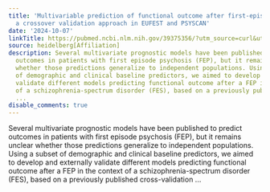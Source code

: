 ```yaml
---
title: 'Multivariable prediction of functional outcome after first-episode psychosis:
  a crossover validation approach in EUFEST and PSYSCAN'
date: '2024-10-07'
linkTitle: https://pubmed.ncbi.nlm.nih.gov/39375356/?utm_source=curl&utm_medium=rss&utm_campaign=pubmed-2&utm_content=1FakS-2QOkCT8HsMOQP1bCRQ4YzyumYOmxmF0moLsQ3dFB1E9V&fc=20220326224207&ff=20241008201240&v=2.18.0.post9+e462414
source: heidelberg[Affiliation]
description: Several multivariate prognostic models have been published to predict
  outcomes in patients with first episode psychosis (FEP), but it remains unclear
  whether those predictions generalize to independent populations. Using a subset
  of demographic and clinical baseline predictors, we aimed to develop and externally
  validate different models predicting functional outcome after a FEP in the context
  of a schizophrenia-spectrum disorder (FES), based on a previously published cross-validation
  ...
disable_comments: true
---
```

Several multivariate prognostic models have been published to predict outcomes in patients with first episode psychosis (FEP), but it remains unclear whether those predictions generalize to independent populations. Using a subset of demographic and clinical baseline predictors, we aimed to develop and externally validate different models predicting functional outcome after a FEP in the context of a schizophrenia-spectrum disorder (FES), based on a previously published cross-validation ...